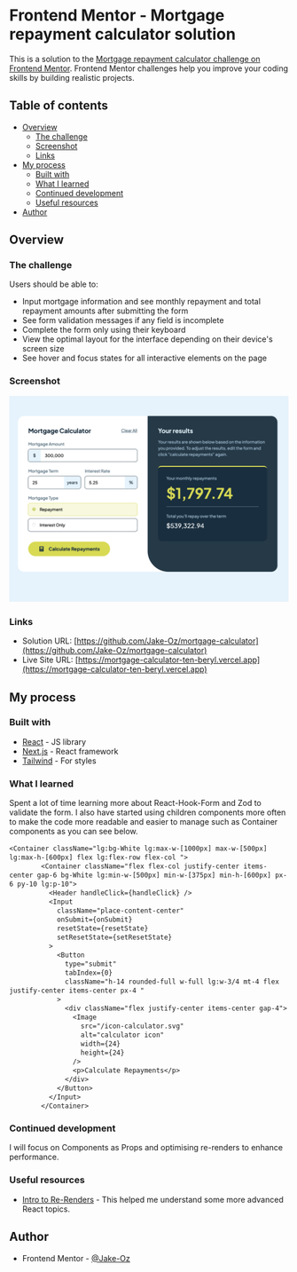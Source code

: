 # Frontend Mentor - Mortgage repayment calculator solution

This is a solution to the [Mortgage repayment calculator challenge on Frontend Mentor](https://www.frontendmentor.io/challenges/mortgage-repayment-calculator-Galx1LXK73). Frontend Mentor challenges help you improve your coding skills by building realistic projects.

## Table of contents

- [Overview](#overview)
  - [The challenge](#the-challenge)
  - [Screenshot](#screenshot)
  - [Links](#links)
- [My process](#my-process)
  - [Built with](#built-with)
  - [What I learned](#what-i-learned)
  - [Continued development](#continued-development)
  - [Useful resources](#useful-resources)
- [Author](#author)

## Overview

### The challenge

Users should be able to:

- Input mortgage information and see monthly repayment and total repayment amounts after submitting the form
- See form validation messages if any field is incomplete
- Complete the form only using their keyboard
- View the optimal layout for the interface depending on their device's screen size
- See hover and focus states for all interactive elements on the page

### Screenshot

![](./screenshot.png)

### Links

- Solution URL: [https://github.com/Jake-Oz/mortgage-calculator](https://github.com/Jake-Oz/mortgage-calculator)
- Live Site URL: [https://mortgage-calculator-ten-beryl.vercel.app](https://mortgage-calculator-ten-beryl.vercel.app)

## My process

### Built with

- [React](https://reactjs.org/) - JS library
- [Next.js](https://nextjs.org/) - React framework
- [Tailwind](https://tailwindcss.com/) - For styles

### What I learned

Spent a lot of time learning more about React-Hook-Form and Zod to validate the form.
I also have started using children components more often to make the code more readable and easier to manage such as Container components as you can see below.

```tsx
<Container className="lg:bg-White lg:max-w-[1000px] max-w-[500px] lg:max-h-[600px] flex lg:flex-row flex-col ">
        <Container className="flex flex-col justify-center items-center gap-6 bg-White lg:min-w-[500px] min-w-[375px] min-h-[600px] px-6 py-10 lg:p-10">
          <Header handleClick={handleClick} />
          <Input
            className="place-content-center"
            onSubmit={onSubmit}
            resetState={resetState}
            setResetState={setResetState}
          >
            <Button
              type="submit"
              tabIndex={0}
              className="h-14 rounded-full w-full lg:w-3/4 mt-4 flex justify-center items-center px-4 "
            >
              <div className="flex justify-center items-center gap-4">
                <Image
                  src="/icon-calculator.svg"
                  alt="calculator icon"
                  width={24}
                  height={24}
                />
                <p>Calculate Repayments</p>
              </div>
            </Button>
          </Input>
        </Container>
```

### Continued development

I will focus on Components as Props and optimising re-renders to enhance performance.

### Useful resources

- [Intro to Re-Renders](https://www.youtube.com/watch?v=qTDnwmMF5q8&t=15s) - This helped me understand some more advanced React topics.

## Author

- Frontend Mentor - [@Jake-Oz](https://www.frontendmentor.io/profile/Jake-Oz)
